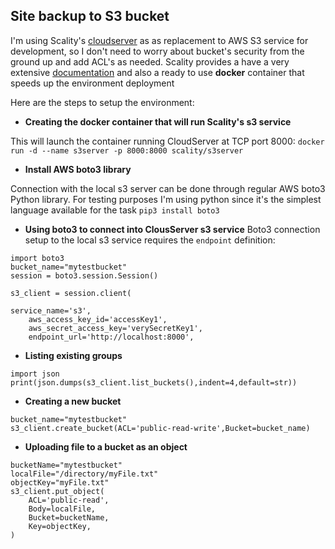 ## Site backup to S3 bucket

I'm using Scality's [cloudserver](I%27m%20using%20Scality%27s%20cloudserver%20%3Chttp://https://github.com/scality/cloudserver%3E%3E) as as replacement to AWS S3 service for development, so I don't need to worry about bucket's security from the ground up and add ACL's as needed. 
Scality provides a have a very extensive [documentation](https://s3-server.readthedocs.io/en/latest/) and also  a ready to use **docker** container that speeds up the environment deployment

Here are the steps to setup the environment:

 - **Creating the docker container that will run Scality's s3 service**
 
 This will launch the container running CloudServer at TCP port 8000:
``docker run -d --name s3server -p 8000:8000 scality/s3server``

 - **Install AWS boto3 library**

Connection with the local s3 server can be done through regular AWS boto3 Python library. For testing purposes I'm using python since it's the simplest language available for the task 
``pip3 install boto3``

- **Using boto3 to connect into ClousServer s3 service**
Boto3 connection setup to the local s3 service requires the ``endpoint`` definition:

<pre><code>import boto3
bucket_name="mytestbucket"
session = boto3.session.Session()

s3_client = session.client(

service_name='s3',
	aws_access_key_id='accessKey1',
	aws_secret_access_key='verySecretKey1',
	endpoint_url='http://localhost:8000',</code></pre>

 - **Listing existing groups**

<pre><code>import json
print(json.dumps(s3_client.list_buckets(),indent=4,default=str))
</code></pre>

 - **Creating a new bucket**

<pre><code>bucket_name="mytestbucket"
s3_client.create_bucket(ACL='public-read-write',Bucket=bucket_name)
</code></pre>

 - **Uploading file to a bucket as an object**
<pre><code>bucketName="mytestbucket"
localFile="/directory/myFile.txt"
objectKey="myFile.txt"
s3_client.put_object(
	ACL='public-read',
	Body=localFile,
	Bucket=bucketName,
	Key=objectKey,
)</code></pre>

